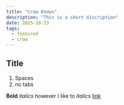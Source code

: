 ```yaml
---
title: "Crow Knows"
description: "This is a short discription"
date: 2025-10-23
tags:
  - featured
  - crow
---
```

## Title
1. Spaces
2. no tabs

**Bold**
*italics* however I like to _italics_
[link](https://linux.org)
